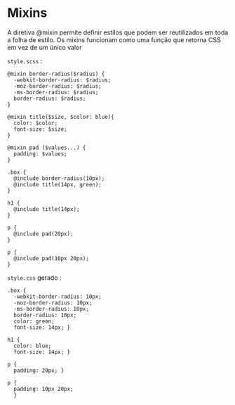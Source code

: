 Mixins
======
A diretiva @mixin permite definir estilos que podem ser reutilizados em toda a folha de estilo. Os mixins funcionam como uma função que retorna CSS em vez de um único valor

`style.scss` :
```
@mixin border-radius($radius) {
  -webkit-border-radius: $radius;
  -moz-border-radius: $radius;
  -ms-border-radius: $radius;
  border-radius: $radius;
}

@mixin title($size, $color: blue){
  color: $color;
  font-size: $size;
}

@mixin pad ($values...) {
  padding: $values;
}

.box {
  @include border-radius(10px);
  @include title(14px, green);
}

h1 {
  @include title(14px);
}

p {
  @include pad(20px);
}

p {
  @include pad(10px 20px);
}

```
`style.css` gerado :
```
.box {
  -webkit-border-radius: 10px;
  -moz-border-radius: 10px;
  -ms-border-radius: 10px;
  border-radius: 10px;
  color: green;
  font-size: 14px; }

h1 {
  color: blue;
  font-size: 14px; }

p {
  padding: 20px; }

p {
  padding: 10px 20px; 
  }
```